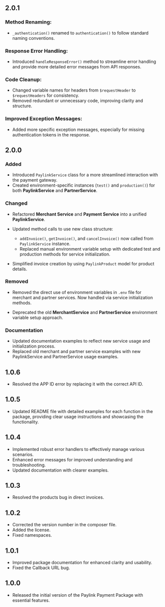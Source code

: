 ## 2.0.1

### Method Renaming:

- `_authentication()` renamed to `authentication()` to follow standard naming conventions.

### Response Error Handling:

- Introduced `handleResponseError()` method to streamline error handling and provide more detailed error messages from API responses.

### Code Cleanup:

- Changed variable names for headers from `$requestHeader` to `$requestHeaders` for consistency.
- Removed redundant or unnecessary code, improving clarity and structure.

### Improved Exception Messages:

- Added more specific exception messages, especially for missing authentication tokens in the response.

## 2.0.0

### Added

- Introduced `PaylinkService` class for a more streamlined interaction with the payment gateway.
- Created environment-specific instances (`test()` and `production()`) for both **PaylinkService** and **PartnerService**.

### Changed

- Refactored **Merchant Service** and **Payment Service** into a unified **PaylinkService**.
- Updated method calls to use new class structure:

  - `addInvoice()`, `getInvoice()`, and `cancelInvoice()` now called from `PaylinkService` instance.
  - Replaced manual environment variable setup with dedicated test and production methods for service initialization.

- Simplified invoice creation by using `PaylinkProduct` model for product details.

### Removed

- Removed the direct use of environment variables in `.env` file for merchant and partner services. Now handled via service initialization methods.

- Deprecated the old **MerchantService** and **PartnerService** environment variable setup approach.

### Documentation

- Updated documentation examples to reflect new service usage and initialization process.
- Replaced old merchant and partner service examples with new PaylinkService and PartnerService usage examples.

## 1.0.6

- Resolved the APP ID error by replacing it with the correct API ID.

## 1.0.5

- Updated README file with detailed examples for each function in the package, providing clear usage instructions and showcasing the functionality.

## 1.0.4

- Implemented robust error handlers to effectively manage various scenarios.
- Enhanced error messages for improved understanding and troubleshooting.
- Updated documentation with clearer examples.

## 1.0.3

- Resolved the products bug in direct invoices.

## 1.0.2

- Corrected the version number in the composer file.
- Added the license.
- Fixed namespaces.

## 1.0.1

- Improved package documentation for enhanced clarity and usability.
- Fixed the Callback URL bug.

## 1.0.0

- Released the initial version of the Paylink Payment Package with essential features.
